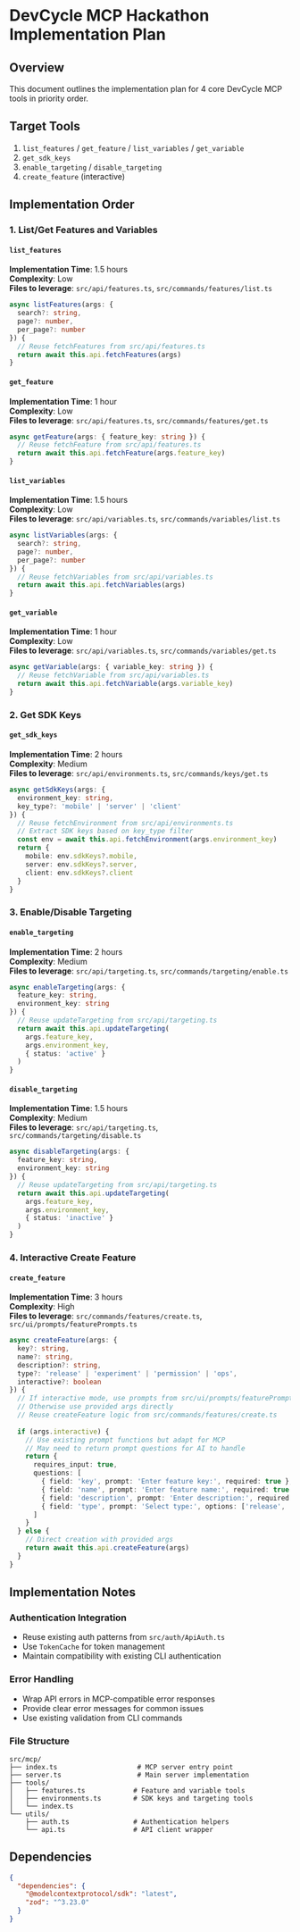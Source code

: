 # DevCycle MCP Hackathon Implementation Plan

## Overview

This document outlines the implementation plan for 4 core DevCycle MCP tools in priority order.

## Target Tools

1. `list_features` / `get_feature` / `list_variables` / `get_variable`
2. `get_sdk_keys`
3. `enable_targeting` / `disable_targeting`
4. `create_feature` (interactive)

## Implementation Order

### 1. List/Get Features and Variables

#### `list_features`
**Implementation Time**: 1.5 hours  
**Complexity**: Low  
**Files to leverage**: `src/api/features.ts`, `src/commands/features/list.ts`

```typescript
async listFeatures(args: { 
  search?: string, 
  page?: number,
  per_page?: number 
}) {
  // Reuse fetchFeatures from src/api/features.ts
  return await this.api.fetchFeatures(args)
}
```

#### `get_feature`
**Implementation Time**: 1 hour  
**Complexity**: Low  
**Files to leverage**: `src/api/features.ts`, `src/commands/features/get.ts`

```typescript
async getFeature(args: { feature_key: string }) {
  // Reuse fetchFeature from src/api/features.ts
  return await this.api.fetchFeature(args.feature_key)
}
```

#### `list_variables`
**Implementation Time**: 1.5 hours  
**Complexity**: Low  
**Files to leverage**: `src/api/variables.ts`, `src/commands/variables/list.ts`

```typescript
async listVariables(args: { 
  search?: string, 
  page?: number,
  per_page?: number 
}) {
  // Reuse fetchVariables from src/api/variables.ts
  return await this.api.fetchVariables(args)
}
```

#### `get_variable`
**Implementation Time**: 1 hour  
**Complexity**: Low  
**Files to leverage**: `src/api/variables.ts`, `src/commands/variables/get.ts`

```typescript
async getVariable(args: { variable_key: string }) {
  // Reuse fetchVariable from src/api/variables.ts
  return await this.api.fetchVariable(args.variable_key)
}
```

### 2. Get SDK Keys

#### `get_sdk_keys`
**Implementation Time**: 2 hours  
**Complexity**: Medium  
**Files to leverage**: `src/api/environments.ts`, `src/commands/keys/get.ts`

```typescript
async getSdkKeys(args: { 
  environment_key: string,
  key_type?: 'mobile' | 'server' | 'client'
}) {
  // Reuse fetchEnvironment from src/api/environments.ts
  // Extract SDK keys based on key_type filter
  const env = await this.api.fetchEnvironment(args.environment_key)
  return {
    mobile: env.sdkKeys?.mobile,
    server: env.sdkKeys?.server,
    client: env.sdkKeys?.client
  }
}
```

### 3. Enable/Disable Targeting

#### `enable_targeting`
**Implementation Time**: 2 hours  
**Complexity**: Medium  
**Files to leverage**: `src/api/targeting.ts`, `src/commands/targeting/enable.ts`

```typescript
async enableTargeting(args: { 
  feature_key: string,
  environment_key: string 
}) {
  // Reuse updateTargeting from src/api/targeting.ts
  return await this.api.updateTargeting(
    args.feature_key,
    args.environment_key,
    { status: 'active' }
  )
}
```

#### `disable_targeting`
**Implementation Time**: 1.5 hours  
**Complexity**: Medium  
**Files to leverage**: `src/api/targeting.ts`, `src/commands/targeting/disable.ts`

```typescript
async disableTargeting(args: { 
  feature_key: string,
  environment_key: string 
}) {
  // Reuse updateTargeting from src/api/targeting.ts
  return await this.api.updateTargeting(
    args.feature_key,
    args.environment_key,
    { status: 'inactive' }
  )
}
```

### 4. Interactive Create Feature

#### `create_feature`
**Implementation Time**: 3 hours  
**Complexity**: High  
**Files to leverage**: `src/commands/features/create.ts`, `src/ui/prompts/featurePrompts.ts`

```typescript
async createFeature(args: { 
  key?: string,
  name?: string,
  description?: string,
  type?: 'release' | 'experiment' | 'permission' | 'ops',
  interactive?: boolean 
}) {
  // If interactive mode, use prompts from src/ui/prompts/featurePrompts.ts
  // Otherwise use provided args directly
  // Reuse createFeature logic from src/commands/features/create.ts
  
  if (args.interactive) {
    // Use existing prompt functions but adapt for MCP
    // May need to return prompt questions for AI to handle
    return {
      requires_input: true,
      questions: [
        { field: 'key', prompt: 'Enter feature key:', required: true },
        { field: 'name', prompt: 'Enter feature name:', required: true },
        { field: 'description', prompt: 'Enter description:', required: false },
        { field: 'type', prompt: 'Select type:', options: ['release', 'experiment', 'permission', 'ops'] }
      ]
    }
  } else {
    // Direct creation with provided args
    return await this.api.createFeature(args)
  }
}
```

## Implementation Notes

### Authentication Integration
- Reuse existing auth patterns from `src/auth/ApiAuth.ts`
- Use `TokenCache` for token management
- Maintain compatibility with existing CLI authentication

### Error Handling
- Wrap API errors in MCP-compatible error responses
- Provide clear error messages for common issues
- Use existing validation from CLI commands

### File Structure

```
src/mcp/
├── index.ts                    # MCP server entry point
├── server.ts                   # Main server implementation
├── tools/
│   ├── features.ts            # Feature and variable tools
│   ├── environments.ts        # SDK keys and targeting tools
│   └── index.ts
└── utils/
    ├── auth.ts                # Authentication helpers
    └── api.ts                 # API client wrapper
```

## Dependencies

```json
{
  "dependencies": {
    "@modelcontextprotocol/sdk": "latest",
    "zod": "^3.23.0"
  }
}
```
